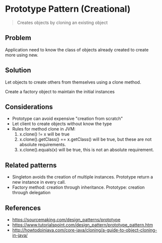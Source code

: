 # Prototype Pattern (Creational)
>Creates objects by cloning an existing object

## Problem 
Application need to know the class of objects already created to create more using new.

## Solution
Let objects to create others from themselves using a clone method. 

Create a factory object to maintain the initial instances

## Considerations
- Prototype can avoid expensive "creation from scratch" 
- Let client to create objects without know the type
- Rules for method clone in JVM:
  1) x.clone() != x will be true
  2) x.clone().getClass() == x.getClass() will be true, but these are not absolute requirements.
  3) x.clone().equals(x) will be true, this is not an absolute requirement.

## Related patterns
- Singleton avoids the creation of multiple instances. Prototype return a new instance in every call.
- Factory method: creation through inheritance. Prototype: creation through delegation

## References
- https://sourcemaking.com/design_patterns/prototype
- https://www.tutorialspoint.com/design_pattern/prototype_pattern.htm
- http://howtodoinjava.com/core-java/cloning/a-guide-to-object-cloning-in-java/

